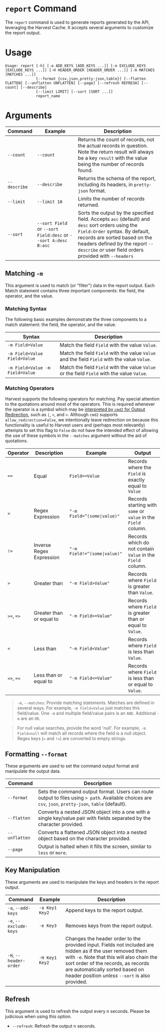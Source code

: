 # `report` Command

The `report` command is used to generate reports generated by the API, leveraging the Harvest Cache. It accepts several arguments to customize the report output.

# Usage
```
Usage: report [-h] [-a ADD_KEYS [ADD_KEYS ...]] [-e EXCLUDE_KEYS [EXCLUDE_KEYS ...]] [-H HEADER_ORDER [HEADER_ORDER ...]] [-m MATCHES [MATCHES ...]]
              [--format {csv,json,pretty-json,table}] [--flatten FLATTEN] [--unflatten UNFLATTEN] [--page] [--refresh REFRESH] [--count] [--describe]
              [--limit LIMIT] [--sort [SORT ...]]
              report_name
```

# Arguments

| Command      | Example                                                        | Description                                                                                                                                                                                                                                                      |
|--------------|----------------------------------------------------------------|------------------------------------------------------------------------------------------------------------------------------------------------------------------------------------------------------------------------------------------------------------------|
| `--count`    | `--count`                                                      | Returns the count of records, not the actual records in question. Note the return result will always be a key `result` with the value being the number of records found.                                                                                         |
| `--describe` | `--describe`                                                   | Returns the schema of the report, including its headers, in `pretty-json` format.                                                                                                                                                                                |
| `--limit`    | `--limit 10`                                                   | Limits the number of records returned.                                                                                                                                                                                                                           |
| `--sort`     | `--sort Field` or `--sort Field:desc` or `--sort A:desc B:asc` | Sorts the output by the specified field. Accepts `asc` (default) and `desc` sort orders using the `Field:Order` syntax. By default, records are sorted based on the headers defined by the report `--describe` _or_ user field orders provided with `--headers`  |

## Matching `-m`
This argument is used to match (or "filter") data in the report output. Each Match statement contains three important components: the field, the operator, and the value.

### Matching Syntax
The following basic examples demonstrate the three components to a match statement: the field, the operator, and the value.

| Syntax                          | Description                                                                                  |
|---------------------------------|----------------------------------------------------------------------------------------------|
| `-m Field=Value`                | Match the field `Field` with the value `Value`.                                              |
| `-m Field=Value Field=Value`    | Match the field `Field` with the value `Value` and the field `Field` with the value `Value`. |
| `-m Field=Value -m Field=Value` | Match the field `Field` with the value `Value` or the field `Field` with the value `Value`.  |


### Matching Operators
Harvest supports the following operators for matching. Pay special attention to the quotations around most of the operators. This is required whenever the operator is a symbol which may be [interpreted by `cmd2` for Output Redirection](https://cmd2.readthedocs.io/en/latest/features/redirection.html), such as `|`, `>`, and `<`. Although `cmd2` supports `allow_redirection=False`, we intentionally leave redirection on because this functionality is useful to Harvest users and (perhaps most relevantly) attempts to set this flag to `False` do not have the intended effect of allowing the use of these symbols in the `--matches` argument without the aid of quotations.

| Operator   | Description              | Example                      | Output                                                         | 
|------------|--------------------------|------------------------------|----------------------------------------------------------------|
| `==`       | Equal                    | `Field==Value`               | Records where the `Field` is exactly equal to `Value`          |
| `=`        | Regex Expression         | `"-m Field=^(some\|value)"`  | Records starting with `some` or `value` in the `Field` column. |
| `!=`       | Inverse Regex Expression | `"-m Field!=^(some\|value)"` | Records which do not contain `Value` in the `Field` column.    |
| `>`        | Greater than             | `"-m Field>Value"`           | Records where `Field` is greater than `Value`.                 | 
| `>=`, `=>` | Greater than or equal to | `"-m Field>=Value"`          | Records where `Field` is greater than or equal to `Value`.     |
| `<`        | Less than                | `"-m Field<Value"`           | Records where `Field` is less than `Value`.                    | 
| `<=`, `=<` | Less than or equal to    | `"-m Field<=Value"`          | Records where `Field` is less than or equal to `Value`.        |


>`-m`, `--matches`: Provide matching statements. Matches are defined in several ways. For example, `-m Field=Value` 
> just matches this field/value. One `-m` and multiple field/value pairs is an `AND`. Additional `-m` are an `OR`.

> For null value searches, provide the word 'null'. For example, `-m Field=null` will match all records where the field 
> is a null object. Regex keys (`=` and `!=`) are converted to empty strings. 

## Formatting `--format`

These arguments are used to set the command output format and manipulate the output data.

| Command       | Description                                                                                                                                            |
|---------------|--------------------------------------------------------------------------------------------------------------------------------------------------------|
| `--format`    | Sets the command output format. Users can route output to files using `> path`. Available choices are `csv`, `json`, `pretty-json`, `table` (default). |
| `--flatten`   | Converts a nested JSON object into a one with a single key/value pair with fields separated by the character provided.                                 |
| `--unflatten` | Converts a flattened JSON object into a nested object based on the character provided.                                                                 |
| `--page`      | Output is halted when it fills the screen, similar to `less` or `more`.                                                                                |

## Key Manipulation
These arguments are used to manipulate the keys and headers in the report output.

| Command                | Example        | Description                                                                                                                                                                                                                                                                          |
|------------------------|----------------|--------------------------------------------------------------------------------------------------------------------------------------------------------------------------------------------------------------------------------------------------------------------------------------|
| `-a`, `--add-keys`     | `-a Key1 Key2` | Append keys to the report output.                                                                                                                                                                                                                                                    |
| `-e`, `--exclude-keys` | `-e Key3`      | Removes keys from the report output.                                                                                                                                                                                                                                                 |
| `-H`, `--header-order` | `-H Key1 Key2` | Changes the header order to the provided input. Fields not included are hidden as if the user removed them with `-e`. Note that this will also chain the sort order of the records, as records are automatically sorted based on header position _unless_ `--sort` is also provided. |

## Refresh
This argument is used to refresh the output every n seconds. Please be judicious when using this option.
- `--refresh`: Refresh the output n seconds.

